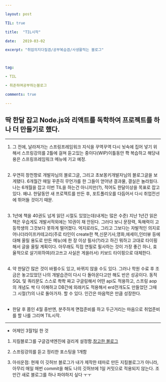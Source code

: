 ---
layout: post
TIL: true
title:  "TIL시작"
date:   2019-03-02
excerpt: "취업의지다질겸/공부복습겸/사생활적는 블로그"

tag:
- TIL
- 취준하며공부하는블로그
comments: true
---
## 딱 한달 잡고 Node.js와 리액트를 독학하여 프로젝트를 하나 더 만들기로 했다.
- - -

1. 그 전에, 날라져가는 스프링프레임워크 지식을 꾸역꾸역 다시 뇟속에 집어 넣기 위해서 스프링강의를 2틀에 걸쳐 듣고있는 중이다(WIP)이틀동안 쫙 복습하고 해당내용은 스프링프레임워크 메뉴에 기고 예정.<br><br>
2.  우연히 창천향로 개발자님의 블로그글, 그리고 초보몽키개발자님의 블로그글을 보게됐다. 6개월간 매일 꾸준히 무언가를 한 그들이 얻어낸 결과물, 결실은 놀라웠다. 나는 6개월을 잡고 이번 TIL을 하는건 아니지만(?), 적어도 한달이상을 목표로 잡고있다. 왜냐. 한달동안 새 프로젝트를 만든 후, 포트폴리오를 다듬어서 다시 취업전선에 뛰어들 것이기 때문.<br><br>
3.  1년에 책을 40권도 넘게 읽던 시절도 있었는데(내게는 많은 수준) 지난 1년간 읽은 책은 우습게도 개발서적외에는 10권이 채 안된다. 그러다 보니 문장력, 독해력이 고등학생의 그것보다 못하게 떨어졌다. 억지로라도, 그리고 그보다는 자발적인 의지로 어나더라이프카테고리(주로 타인이 create한 책,신문기사,영화,에세이,인터뷰 등에 대해 올릴 용도로 만든 메뉴)에 한 장 이상 필사(?)라고 하긴 뭐하고 고대로 타이핑해서 글을 올릴 계획이다. 아무래도 직접 연필로 필사하는 것이 가장 좋긴 하나, 효율적으로 살기위하여(라고쓰고 사실은 게을러서) 키보드 타이핑으로 대체한다.<br><br>
4. 약 한달간 많은 것이 바뀔수도 있고, 바뀌지 않을 수도 있다. 그러나 학원 수료 후 조금은 놓고있었던 나의 개발습관이 다시 다 돌아온다고만 해도 반은 성공이다. 동적SQL 및 쿼리문도 스스로 촥촥 짜고 구글링해서 어떤 api도 적용하고, 스프링 aop의 개념도 싹 다 이해하고 DB간에 외래키도 적용해서 erd전개도도 만들었던 그때 그 시절(?)의 나로 돌아가자. 할 수 있다. 인간은 마음먹은 만큼 성장한다.<br><br>


- 한달 후 쯤인 4월 중반엔, 분주하게 면접준비를 하고 두근거리는 마음으로 취업준비를 할 나를 그리며 TIL시작.


---
- 어제인 3월1일 한 것
1. 지킬블로그를 구글검색엔진에 걸리게 설정함.[참고한 블로그](https://gmlwjd9405.github.io/2017/10/20/include-blog-in-a-GoogleSearchEngine.html)
2. 스프링강의를 듣고  정리한 포스팅을 1개함
3. 아쉬운점: 현재 이 깃허브 블로그가 내가 제작한 테마로 만든 지킬블로그가 아니라, 아무리 매일 매번 commit을 해도 나의 깃허브에 1일 커밋으로 적용되지 않는다. 조만간 새로 블로그를 하나 파야하지 싶다 ㅜㅜ
